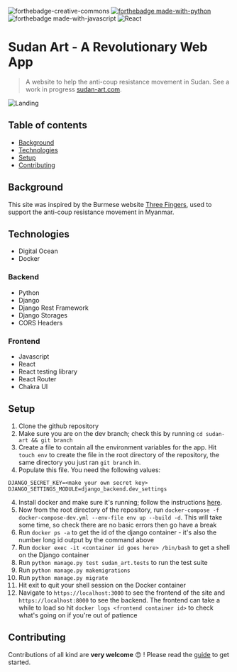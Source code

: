 ![forthebadge-creative-commons](https://forthebadge.com/images/badges/cc-0.svg)
[![forthebadge made-with-python](http://ForTheBadge.com/images/badges/made-with-python.svg)](https://www.python.org/)
![forthebadge made-with-javascript](https://forthebadge.com/images/badges/made-with-javascript.svg)
![React](https://img.shields.io/badge/react-%2320232a.svg?style=for-the-badge&logo=react&logoColor=%2361DAFB)

# Sudan Art - A Revolutionary Web App

> A website to help the anti-coup resistance movement in Sudan. See a work in progress
> [sudan-art.com](https://www.sudan-art.com).

![Landing](.img/landing.png)

## Table of contents

- [Background](#background)
- [Technologies](#technologies)
- [Setup](#setup)
- [Contributing](#contributing)

## Background

This site was inspired by the Burmese website [Three Fingers](https://threefingers.org), used to support
the anti-coup resistance movement in Myanmar.

## Technologies

- Digital Ocean
- Docker

### Backend

- Python
- Django
- Django Rest Framework
- Django Storages
- CORS Headers

### Frontend

- Javascript
- React
- React testing library
- React Router
- Chakra UI

## Setup

1. Clone the github repository
2. Make sure you are on the dev branch; check this by running `cd sudan-art && git branch`
3. Create a file to contain all the environment variables for the app. Hit `touch env` to create the file
   in the root directory of the repository, the same directory you just ran `git branch` in.
4. Populate this file. You need the following values:

```
DJANGO_SECRET_KEY=<make your own secret key>
DJANGO_SETTINGS_MODULE=django_backend.dev_settings
```

4. Install docker and make sure it's running; follow the instructions [here](https://docs.docker.com/engine/install/).
5. Now from the root directory of the repository, run `docker-compose -f docker-compose-dev.yml --env-file env up --build -d`.
   This will take some time, so check there are no basic errors then go have a break
6. Run `docker ps -a` to get the id of the django container - it's also the number long id output by the command
   above
7. Run `docker exec -it <container id goes here> /bin/bash` to get a shell on the Django container
8. Run `python manage.py test sudan_art.tests` to run the test suite
9. Run `python manage.py makemigrations`
10. Run `python manage.py migrate`
11. Hit exit to quit your shell session on the Docker container
12. Navigate to `https://localhost:3000` to see the frontend of the site and `https://localhost:8000`
    to see the backend. The frontend can take a while to load so hit `docker logs <frontend container id>` to
    check what's going on if you're out of patience

## Contributing

Contributions of all kind are **very welcome** :heart_eyes: ! Please read the [guide](https://github.com/osintalex/sudan-art/blob/dev/CONTRIBUTING.MD)
to get started.
